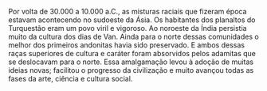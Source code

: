 ﻿Por volta de 30.000 a 10.000 a.C., as misturas raciais que fizeram época estavam acontecendo no sudoeste da Ásia. Os habitantes dos planaltos do Turquestão eram um povo viril e vigoroso. Ao noroeste da Índia persistia muito da cultura dos dias de Van. Ainda para o norte dessas comunidades o melhor dos primeiros andonitas havia sido preservado. E ambos dessas raças superiores de cultura e caráter foram absorvidos pelos adamitas que se deslocavam para o norte. Essa amalgamação levou à adoção de muitas ideias novas; facilitou o progresso da civilização e muito avançou todas as fases da arte, ciência e cultura social.